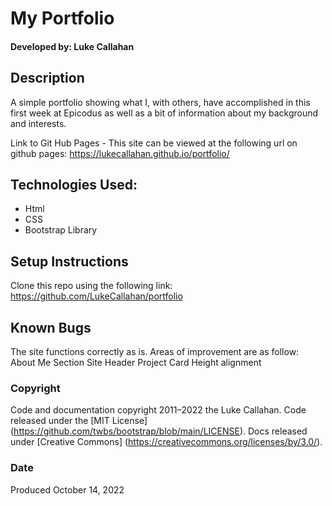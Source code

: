 
# My Portfolio


#### Developed by: Luke Callahan


## Description 
A simple portfolio showing what I, with others, have accomplished in this first week at Epicodus as well as a bit of information about my background and interests.

Link to Git Hub Pages - This site can be viewed at the following url on github pages: 
https://lukecallahan.github.io/portfolio/

## Technologies Used:
- Html
- CSS
- Bootstrap Library

## Setup Instructions
Clone this repo using the following link: https://github.com/LukeCallahan/portfolio


## Known Bugs
The site functions correctly as is.
Areas of improvement are as follow:
About Me Section
Site Header
Project Card Height alignment

### Copyright
Code and documentation copyright 2011–2022 the Luke Callahan. Code released under the [MIT License] (https://github.com/twbs/bootstrap/blob/main/LICENSE). Docs released under [Creative Commons] (https://creativecommons.org/licenses/by/3.0/).

### Date
Produced October 14, 2022


